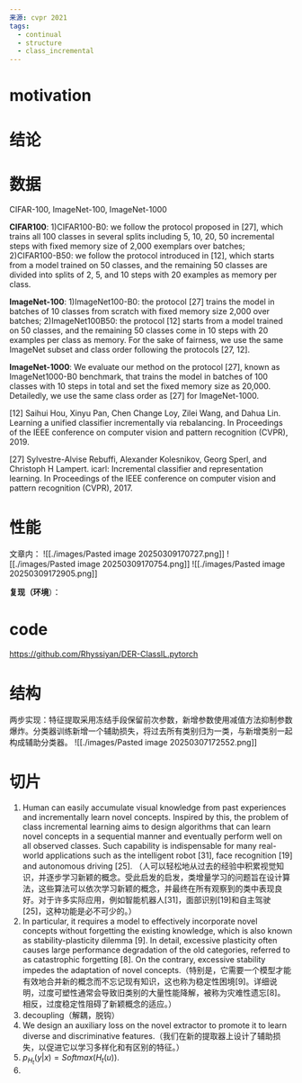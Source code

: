 ```yaml
---
来源: cvpr 2021
tags:
  - continual
  - structure
  - class_incremental
---
```

# motivation

# 结论

# 数据

CIFAR-100, ImageNet-100, ImageNet-1000

**CIFAR100**: 1)CIFAR100-B0: we follow the protocol proposed in [27], which trains all 100 classes in several splits including 5, 10, 20, 50 incremental steps with fixed memory size of 2,000 exemplars over batches; 2)CIFAR100-B50: we follow the protocol introduced in [12], which starts from a model trained on 50 classes, and the remaining 50 classes are divided into splits of 2, 5, and 10 steps with 20 examples as memory per class. 

**ImageNet-100**: 1)ImageNet100-B0: the protocol [27] trains the model in batches of 10 classes from scratch with fixed memory size 2,000 over batches; 2)ImageNet100B50: the protocol [12] starts from a model trained on 50 classes, and the remaining 50 classes come in 10 steps with 20 examples per class as memory. For the sake of fairness, we use the same ImageNet subset and class order following the protocols [27, 12]. 

**ImageNet-1000**: We evaluate our method on the protocol [27], known as ImageNet1000-B0 benchmark, that trains the model in batches of 100 classes with 10 steps in total and set the fixed memory size as 20,000. Detailedly, we use the same class order as [27] for ImageNet-1000.

[12] Saihui Hou, Xinyu Pan, Chen Change Loy, Zilei Wang, and Dahua Lin. Learning a unified classifier incrementally via rebalancing. In Proceedings of the IEEE conference on computer vision and pattern recognition (CVPR), 2019.

[27] Sylvestre-Alvise Rebuffi, Alexander Kolesnikov, Georg Sperl, and Christoph H Lampert. icarl: Incremental classifier and representation learning. In Proceedings of the IEEE conference on computer vision and pattern recognition (CVPR), 2017.
# 性能

文章内：
![[./images/Pasted image 20250309170727.png]]
![[./images/Pasted image 20250309170754.png]]
![[./images/Pasted image 20250309172905.png]]

**复现（环境**）：

# code

https://github.com/Rhyssiyan/DER-ClassIL.pytorch
# 结构

两步实现：特征提取采用冻结手段保留前次参数，新增参数使用减值方法抑制参数爆炸。分类器训练新增一个辅助损失，将过去所有类别归为一类，与新增类别一起构成辅助分类器。
![[./images/Pasted image 20250307172552.png]]

# 切片

1. Human can easily accumulate visual knowledge from past experiences and incrementally learn novel concepts. Inspired by this, the problem of class incremental learning aims to design algorithms that can learn novel concepts in a sequential manner and eventually perform well on all observed classes. Such capability is indispensable for many real-world applications such as the intelligent robot [31], face recognition [19] and autonomous driving [25]. （人可以轻松地从过去的经验中积累视觉知识，并逐步学习新颖的概念。受此启发的启发，类增量学习的问题旨在设计算法，这些算法可以依次学习新颖的概念，并最终在所有观察到的类中表现良好。对于许多实际应用，例如智能机器人[31]，面部识别[19]和自主驾驶[25]，这种功能是必不可少的。）
2. In particular, it requires a model to effectively incorporate novel concepts without forgetting the existing knowledge, which is also known as stability-plasticity dilemma [9]. In detail, excessive plasticity often causes large performance degradation of the old categories, referred to as catastrophic forgetting [8]. On the contrary, excessive stability impedes the adaptation of novel concepts.（特别是，它需要一个模型才能有效地合并新的概念而不忘记现有知识，这也称为稳定性困境[9]。详细说明，过度可塑性通常会导致旧类别的大量性能降解，被称为灾难性遗忘[8]。相反，过度稳定性阻碍了新颖概念的适应。）
3. decoupling（解耦，脱钩）
4. We design an auxiliary loss on the novel extractor to promote it to learn diverse and discriminative features.（我们在新的提取器上设计了辅助损失，以促进它以学习多样化和有区别的特征。）
5. $p_{H_t}(y|x) = Softmax(H_t(u))$.
6. 